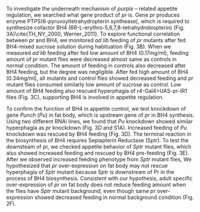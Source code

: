 

To investigate the underneath mechanism of _purple_ – related appetite regulation, we searched what gene product of _pr_ is. Gene _pr_ produces enzyme PTPS(6-pyruvoyltetrahydropterin synthease), which is required to synthesize cofactor BH4 (6R-L-erythro-5,6,7,8-tetrahydrobiopterin) (Fig. 3A)\cite{TH_NY_2000, Werner_2011}. To explore functional correlation between _pr_ and BH4, we monitored _ad lib_ feeding of _pr_ mutants after fed BH4-mixed sucrose solution during habituation (Fig. 3B). When we measured _ad lib_ feeding after fed low amount of BH4 (0.17mg/ml), feeding amount of _pr_ mutant flies were decreased almost same as controls in normal condition. The amount of feeding in controls also decreased after BH4 feeding, but the degree was negligible. After fed high amount of BH4 (0.34mg/ml), all mutants and control flies showed decreased feeding and _pr_ mutant flies consumed similarly low amount of sucrose as control. Low amount of BH4 feeding also rescued hyperphagia of r4-Gal4>UAS-pr-IR1 flies (Fig. 3C), supporting BH4 is involved in appetite regulation.

To confirm the function of BH4 in appetite control, we test knockdown of gene _Punch_ (_Pu_) in fat body, which is upstream gene of _pr_ in BH4 synthesis. Using two different RNAi lines, we found that _Pu_ knockdown showed similar hyperphagia as _pr_ knockdown (Fig. 3D and S1A). Increased feeding of _Pu_ knockdown was rescued by BH4 feeding (Fig. 3D). The terminal reaction in the biosynthesis of BH4 requires Sepiapterin Reductase (Sptr). To test the downsteam of pr, we checked appetite behavior of _Sptr_ mutant flies, which also showed increased feeding and rescued by BH4 pre-feeding (Fig. 3E). After we observed increased feeding phenotype from _Sptr_ mutant flies, We hypothesized that _pr_ over-expression on fat body may not rescue hyperphagia of _Sptr_ mutant because Sptr is downstream of Pr in the process of BH4 biosynthesis. Consistent with our hypothesis, adult specific over-expression of _pr_ on fat body does not reduce feeding amount when the flies have _Sptr_ mutant background, even though same _pr_ over-expression showed decreased feeding in normal background condition (Fig. 2F). 

